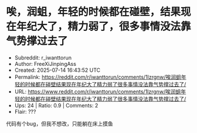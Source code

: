 # 唉，润蛆，年轻的时候都在碰壁，结果现在年纪大了，精力弱了，很多事情没法靠气势撑过去了

- Subreddit: r_iwanttorun
- Author: FreeXiJinpingAss
- Created: 2025-07-14 16:43:52 UTC
- Permalink: https://reddit.com/r/iwanttorun/comments/1lzrgnw/唉润蛆年轻的时候都在碰壁结果现在年纪大了精力弱了很多事情没法靠气势撑过去了/
- URL: https://www.reddit.com/r/iwanttorun/comments/1lzrgnw/唉润蛆年轻的时候都在碰壁结果现在年纪大了精力弱了很多事情没法靠气势撑过去了/
- Ups: 24 | Ratio: 0.9 | Comments: 2
- Flair: ???


代码有个bug，但我不想改，只能躺在床上摸鱼


